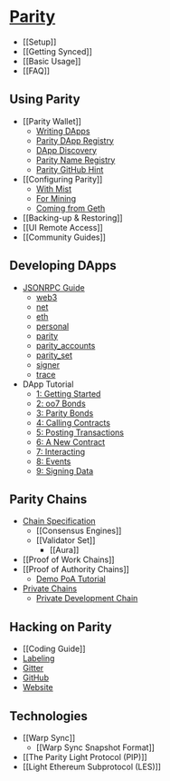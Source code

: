 # [Parity](Home)
- [[Setup]]
- [[Getting Synced]]
- [[Basic Usage]]
- [[FAQ]]

## Using Parity
- [[Parity Wallet]]
  - [Writing DApps](Writing-Dapps-for-Parity)
  - [Parity DApp Registry](Parity-dapp-registry)
  - [DApp Discovery](Register-your-DAPP-for-discovery)
  - [Parity Name Registry](Parity-name-registry)
  - [Parity GitHub Hint](Parity-github-hint)
- [[Configuring Parity]]
  - [With Mist](Using-Parity-with-Mist)
  - [For Mining](Mining)
  - [Coming from Geth](Importing-a-Chain-from-Geth)
- [[Backing-up & Restoring]]
- [[UI Remote Access]]
- [[Community Guides]]

## Developing DApps
- [JSONRPC Guide](JSONRPC)
  - [web3](JSONRPC-web3-module)
  - [net](JSONRPC-net-module)
  - [eth](JSONRPC-eth-module)
  - [personal](JSONRPC-personal-module)
  - [parity](JSONRPC-parity-module)
  - [parity_accounts](JSONRPC-parity_accounts-module)
  - [parity_set](JSONRPC-parity_set-module)
  - [signer](JSONRPC-signer-module)
  - [trace](JSONRPC-trace-module)
- DApp Tutorial
  - [1: Getting Started](Tutorial-Part-I)
  - [2: oo7 Bonds](Tutorial-Part-II)
  - [3: Parity Bonds](Tutorial-Part-III)
  - [4: Calling Contracts](Tutorial-Part-IV)
  - [5: Posting Transactions](Tutorial-Part-V)
  - [6: A New Contract](Tutorial-Part-VI)
  - [7: Interacting](Tutorial-Part-VII)
  - [8: Events](Tutorial-Part-VII)
  - [9: Signing Data](Tutorial-Part-IX)

## Parity Chains
- [Chain Specification](Chain-specification)
  - [[Consensus Engines]]
  - [[Validator Set]]
    - [[Aura]]
- [[Proof of Work Chains]]
- [[Proof of Authority Chains]]
  - [Demo PoA Tutorial](Demo-PoA-tutorial)
- [Private Chains](Private-chains)
  - [Private Development Chain](Private-development-chain)

## Hacking on Parity
- [[Coding Guide]]
- [Labeling](Labelling)
- [Gitter](https://gitter.im/ethcore/parity)
- [GitHub](https://github.com/paritytech/parity)
- [Website](https://parity.io)

## Technologies
- [[Warp Sync]]
  - [[Warp Sync Snapshot Format]]
- [[The Parity Light Protocol (PIP)]]
- [[Light Ethereum Subprotocol (LES)]]
